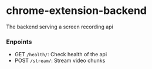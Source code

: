 # chrome-extension-backend
The backend serving a screen recording api

### Enpoints
- GET `/health/`: Check health of the api
- POST `/stream/`: Stream video chunks